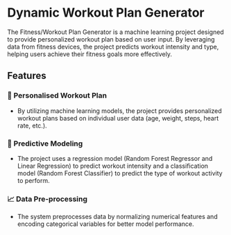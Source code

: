 
# Dynamic Workout Plan Generator

The Fitness/Workout Plan Generator is a machine learning project designed to provide personalized workout plan based on user input. By leveraging data from fitness devices, the project predicts workout intensity and type, helping users achieve their fitness goals more effectively.

## Features

### 🌟 Personalised Workout Plan
- By utilizing machine learning models, the project provides personalized workout plans based on individual user data (age, weight, steps, heart rate, etc.).


### 🎨 Predictive Modeling 
- The project uses a regression model (Random Forest Regressor and Linear Regression) to predict workout intensity and a classification model (Random Forest Classifier) to predict the type of workout activity to perform.

### 📈 Data Pre-processing
- The system preprocesses data by normalizing numerical features and encoding categorical variables for better model performance.
